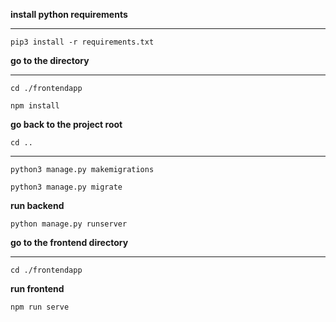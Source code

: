 **install python requirements**
***
`pip3 install -r requirements.txt`

**go to the directory**
****
`cd ./frontendapp`

`npm install`

**go back to the project root**

`cd ..`
****
`python3 manage.py makemigrations`

`python3 manage.py migrate`

**run backend**

`python manage.py runserver`



**go to the frontend directory**
****
`cd ./frontendapp`

**run frontend**

`npm run serve`